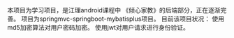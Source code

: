 本项目为学习项目，是江理android课程中 《倾心家教》的后端部分，正在逐渐完善。
项目为springmvc-springboot-mybatisplus项目。
目前该项目状况：
    使用md5加密算法对用户密码加密。
    使用jwt对用户请求进行身份验证。